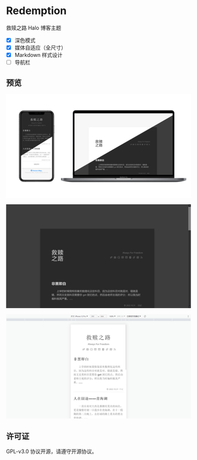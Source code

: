 # Redemption

救赎之路 Halo 博客主题

- [x] 深色模式
- [x] 媒体自适应（全尺寸）
- [x] Markdown 样式设计
- [ ] 导航栏

## 预览

![预览](screenshot.png)

![暗模式](source/images/darkmode.png)

![移动端](source/images/870pxdrivce.png)

## 许可证

GPL-v3.0 协议开源，请遵守开源协议。
